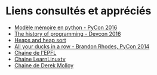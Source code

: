 Liens consultés et appréciés
============================

* [Modèle mémoire en python - PyCon 2016](https://www.youtube.com/watch?v=F6u5rhUQ6dU)
* [The history of programming - Devcon 2016](https://www.youtube.com/watch?v=Tr9E_vzKRVo)
* [Heaps and heap sort](https://www.youtube.com/watch?v=B7hVxCmfPtM)
* [All your ducks in a row - Brandon Rhodes, PyCon 2014](https://www.youtube.com/watch?v=fYlnfvKVDoM&t=360s)
* [Chaine de l'EPFL](https://www.youtube.com/c/Wandida)
* [Chaine LearnLinuxtv](https://www.youtube.com/c/LearnLinuxtv)
* [Chaine de Derek Molloy](https://www.youtube.com/c/DerekMolloyatDCU)

